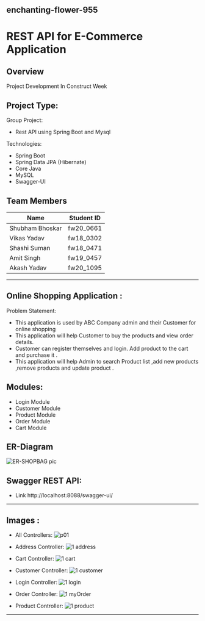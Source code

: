 ## enchanting-flower-955

# REST API for E-Commerce Application

Overview
---------
Project Development In Construct Week

Project Type:
-------------
Group Project:
- Rest API using Spring Boot and Mysql

Technologies:
- Spring Boot
- Spring Data JPA (Hibernate)
- Core Java
- MySQL
- Swagger-UI

## Team Members
| Name             | Student ID |
|------------------|------------|	
| Shubham Bhoskar  | fw20_0661  |
| Vikas Yadav      | fw18_0302  |
| Shashi Suman     | fw18_0471  |	
| Amit Singh       | fw19_0457  |	
| Akash Yadav      | fw20_1095  |	


----------------------------
Online Shopping Application :
----------------------------


Problem Statement:

- This application is used by ABC Company admin and their Customer for online shopping 
- This application will help Customer to buy the products and view order details.
- Customer can register themselves and login. Add product to the cart and purchase it .
- This application will help Admin to search Product list ,add new products ,remove products and update product .

Modules:
---------
- Login Module
- Customer Module
- Product Module
- Order Module
- Cart Module


ER-Diagram
----------
![ER-SHOPBAG pic](https://user-images.githubusercontent.com/103960690/201526943-c77b186c-5fd8-407b-957f-bd5c5102335a.png)

Swagger REST API:
-------------------
- Link http://localhost:8088/swagger-ui/
-------------------
Images :
----------

- All Controllers:
![p01](https://user-images.githubusercontent.com/87934736/208306737-0b1227e4-977e-412e-8449-5a4af39fe1cf.png)


- Address Controller:
![1 address](https://user-images.githubusercontent.com/87934736/208306674-63fd5875-0ee0-4c3c-b966-a2e401008b02.png)


- Cart Controller:
![1 cart](https://user-images.githubusercontent.com/87934736/208306411-4445af0e-0276-48a5-abaf-177df0f2cfb0.png)

- Customer Controller:
![1 customer](https://user-images.githubusercontent.com/87934736/208306435-e0adb261-62da-4a4c-a937-0670c4c935e8.png)

- Login Controller:
![1 login](https://user-images.githubusercontent.com/87934736/208306696-8e931d41-1dcd-4c31-9c66-ef70c79bf071.png)


- Order Controller:
![1 myOrder](https://user-images.githubusercontent.com/87934736/208306689-605a8b35-6c21-49ce-bef0-09781c632f89.png)

- Product Controller:
![1 product](https://user-images.githubusercontent.com/87934736/208306680-27de7058-776d-403f-bb8c-45e69c91e247.png)

------------------------
